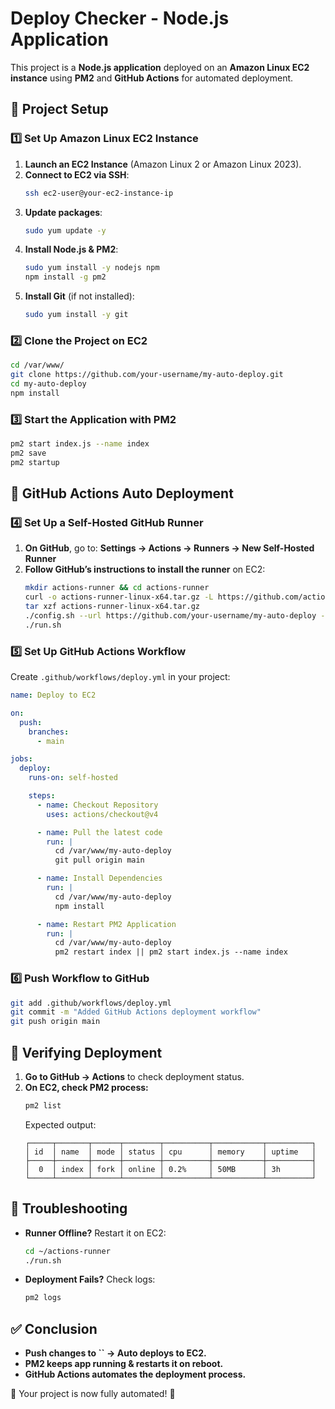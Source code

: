 # Deploy Checker - Node.js Application

This project is a **Node.js application** deployed on an **Amazon Linux EC2 instance** using **PM2** and **GitHub Actions** for automated deployment.

## 🚀 Project Setup

### 1️⃣ **Set Up Amazon Linux EC2 Instance**

1. **Launch an EC2 Instance** (Amazon Linux 2 or Amazon Linux 2023).
2. **Connect to EC2 via SSH**:
   ```sh
   ssh ec2-user@your-ec2-instance-ip
   ```
3. **Update packages**:
   ```sh
   sudo yum update -y
   ```
4. **Install Node.js & PM2**:
   ```sh
   sudo yum install -y nodejs npm
   npm install -g pm2
   ```
5. **Install Git** (if not installed):
   ```sh
   sudo yum install -y git
   ```

### 2️⃣ **Clone the Project on EC2**

```sh
cd /var/www/
git clone https://github.com/your-username/my-auto-deploy.git
cd my-auto-deploy
npm install
```

### 3️⃣ **Start the Application with PM2**

```sh
pm2 start index.js --name index
pm2 save
pm2 startup
```

## 🚀 GitHub Actions Auto Deployment

### 4️⃣ **Set Up a Self-Hosted GitHub Runner**

1. **On GitHub**, go to: **Settings → Actions → Runners → New Self-Hosted Runner**
2. **Follow GitHub’s instructions to install the runner** on EC2:
   ```sh
   mkdir actions-runner && cd actions-runner
   curl -o actions-runner-linux-x64.tar.gz -L https://github.com/actions/runner/releases/latest/download/actions-runner-linux-x64.tar.gz
   tar xzf actions-runner-linux-x64.tar.gz
   ./config.sh --url https://github.com/your-username/my-auto-deploy --token YOUR_GITHUB_TOKEN
   ./run.sh
   ```

### 5️⃣ **Set Up GitHub Actions Workflow**

Create `.github/workflows/deploy.yml` in your project:

```yaml
name: Deploy to EC2

on:
  push:
    branches:
      - main

jobs:
  deploy:
    runs-on: self-hosted

    steps:
      - name: Checkout Repository
        uses: actions/checkout@v4

      - name: Pull the latest code
        run: |
          cd /var/www/my-auto-deploy
          git pull origin main

      - name: Install Dependencies
        run: |
          cd /var/www/my-auto-deploy
          npm install

      - name: Restart PM2 Application
        run: |
          cd /var/www/my-auto-deploy
          pm2 restart index || pm2 start index.js --name index
```

### 6️⃣ **Push Workflow to GitHub**

```sh
git add .github/workflows/deploy.yml
git commit -m "Added GitHub Actions deployment workflow"
git push origin main
```

## 🚀 **Verifying Deployment**

1. **Go to GitHub → Actions** to check deployment status.
2. **On EC2, check PM2 process:**
   ```sh
   pm2 list
   ```
   Expected output:
   ```
   ┌─────┬───────┬──────┬────────┬──────────┬───────────┬──────────┐
   │ id  │ name  │ mode │ status │ cpu      │ memory    │ uptime   │
   ├─────┼───────┼──────┼────────┼──────────┼───────────┼──────────┤
   │  0  │ index │ fork │ online │ 0.2%     │ 50MB      │ 3h       │
   └─────┴───────┴──────┴────────┴──────────┴───────────┴──────────┘
   ```

## 🎯 **Troubleshooting**

- **Runner Offline?** Restart it on EC2:
  ```sh
  cd ~/actions-runner
  ./run.sh
  ```
- **Deployment Fails?** Check logs:
  ```sh
  pm2 logs
  ```

## ✅ **Conclusion**

- **Push changes to **``** → Auto deploys to EC2.**
- **PM2 keeps app running & restarts it on reboot.**
- **GitHub Actions automates the deployment process.**

🎉 Your project is now fully automated! 🚀
